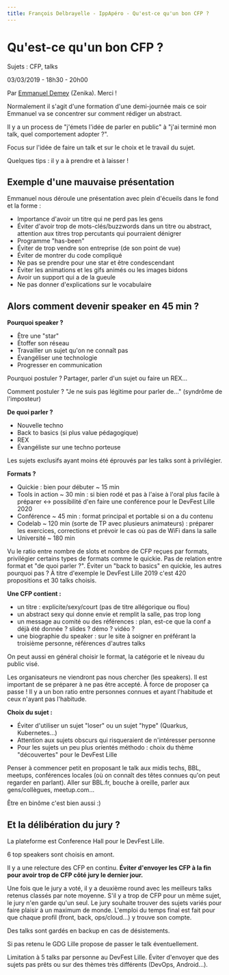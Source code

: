 ```yaml
---
title: François Delbrayelle - IppApéro - Qu'est-ce qu'un bon CFP ?
---
```


# Qu'est-ce qu'un bon CFP ?

Sujets : CFP, talks

03/03/2019 - 18h30 - 20h00

Par [Emmanuel Demey](https://twitter.com/emmanueldemey) (Zenika). Merci !

Normalement il s'agit d'une formation d'une demi-journée mais ce soir Emmanuel va se concentrer sur comment rédiger un abstract.

Il y a un process de "j'émets l'idée de parler en public" à "j'ai terminé mon talk, quel comportement adopter ?".

Focus sur l'idée de faire un talk et sur le choix et le travail du sujet.

Quelques tips : il y a à prendre et à laisser !

## Exemple d'une mauvaise présentation

Emmanuel nous déroule une présentation avec plein d'écueils dans le fond et la forme :
- Importance d'avoir un titre qui ne perd pas les gens
- Éviter d'avoir trop de mots-clés/buzzwords dans un titre ou abstract, attention aux titres trop percutants qui pourraient dénigrer
- Programme "has-been"
- Éviter de trop vendre son entreprise (de son point de vue)
- Éviter de montrer du code compliqué
- Ne pas se prendre pour une star et être condescendant
- Éviter les animations et les gifs animés ou les images bidons
- Avoir un support qui a de la gueule
- Ne pas donner d'explications sur le vocabulaire

## Alors comment devenir speaker en 45 min ?

__Pourquoi speaker ?__
- Être une "star"
- Étoffer son réseau
- Travailler un sujet qu'on ne connaît pas
- Évangéliser une technologie
- Progresser en communication

Pourquoi postuler ? Partager, parler d'un sujet ou faire un REX...

Comment postuler ? "Je ne suis pas légitime pour parler de..." (syndrôme de l'imposteur)

__De quoi parler ?__
- Nouvelle techno
- Back to basics (si plus value pédagogique)
- REX
- Évangéliste sur une techno porteuse

Les sujets exclusifs ayant moins été éprouvés par les talks sont à privilégier.

__Formats ?__
- Quickie : bien pour débuter ~ 15 min
- Tools in action ~ 30 min : si bien rodé et pas à l'aise à l'oral plus facile à préparer <-> possibilité d'en faire une conférence pour le DevFest Lille 2020 
- Conférence ~ 45 min : format principal et portable si on a du contenu
- Codelab ~ 120 min (sorte de TP avec plusieurs animateurs) : préparer les exercices, corrections et prévoir le cas où pas de WiFi dans la salle
- Université ~ 180 min

Vu le ratio entre nombre de slots et nombre de CFP reçues par formats, privilégier certains types de formats comme le quickie. Pas de relation entre format et "de quoi parler ?". Éviter un "back to basics" en quickie, les autres pourquoi pas ? À titre d'exemple le DevFest Lille 2019 c'est 420 propositions et 30 talks choisis.

__Une CFP contient :__
- un titre : explicite/sexy/court (pas de titre allégorique ou flou)
- un abstract sexy qui donne envie et remplit la salle, pas trop long
- un message au comité ou des références : plan, est-ce que la conf a déjà été donnée ? slides ? démo ? vidéo ?
- une biographie du speaker : sur le site à soigner en préférant la troisième personne, références d'autres talks

On peut aussi en général choisir le format, la catégorie et le niveau du public visé.

Les organisateurs ne viendront pas nous chercher (les speakers). Il est important de se préparer à ne pas être accepté. À force de proposer ça passe ! Il y a un bon ratio entre personnes connues et ayant l'habitude et ceux n'ayant pas l'habitude.

__Choix du sujet :__
- Éviter d'utiliser un sujet "loser" ou un sujet "hype" (Quarkus, Kubernetes...)
- Attention aux sujets obscurs qui risqueraient de n'intéresser personne
- Pour les sujets un peu plus orientés méthodo : choix du thème "découvertes" pour le DevFest Lille

Penser à commencer petit en proposant le talk aux midis techs, BBL, meetups, conférences locales (où on connaît des têtes connues qu'on peut regarder en parlant). Aller sur BBL.fr, bouche à oreille, parler aux gens/collègues, meetup.com...

Être en binôme c'est bien aussi :)

## Et la délibération du jury ?

La plateforme est Conference Hall pour le DevFest Lille.

6 top speakers sont choisis en amont.

Il y a une relecture des CFP en continu. __Éviter d'envoyer les CFP à la fin pour avoir trop de CFP côté jury le dernier jour.__

Une fois que le jury a voté, il y a deuxième round avec les meilleurs talks retenus classés par note moyenne.
S'il y a trop de CFP pour un même sujet, le jury n'en garde qu'un seul.
Le jury souhaite trouver des sujets variés pour faire plaisir à un maximum de monde. L'emploi du temps final est fait pour que chaque profil (front, back, ops/cloud...) y trouve son compte.

Des talks sont gardés en backup en cas de désistements.

Si pas retenu le GDG Lille propose de passer le talk éventuellement.

Limitation à 5 talks par personne au DevFest Lille. Éviter d'envoyer que des sujets pas prêts ou sur des thèmes très différents (DevOps, Android...).
